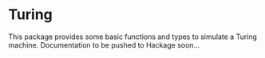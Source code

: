 # Turing
This package provides some basic functions and types to simulate a Turing
machine. Documentation to be pushed to Hackage soon...
